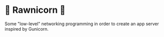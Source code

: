 # 🐍 Rawnicorn 🐍

Some "low-level" networking programming in order to create an app server inspired by Gunicorn.
